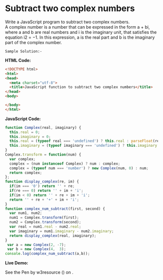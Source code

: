 # Subtract two complex numbers

Write a JavaScript program to subtract two complex numbers.  
A complex number is a number that can be expressed in the form a + bi, where a and b are real numbers and i is the imaginary unit, that satisfies the equation i2 = −1. In this expression, a is the real part and b is the imaginary part of the complex number.

```
Sample Solution:-
```

**HTML Code:**

```html
<!DOCTYPE html>
<html>
<head>
  <meta charset="utf-8">
  <title>JavaScript function to subtract two complex numbers</title>
</head>
<body>

</body>
</html>

```

**JavaScript Code:**

```js
function Complex(real, imaginary) {
  this.real = 0;
  this.imaginary = 0;
  this.real = (typeof real === 'undefined') ? this.real : parseFloat(real);
  this.imaginary = (typeof imaginary === 'undefined') ? this.imaginary : parseFloat(imaginary);
}
Complex.transform = function(num) {
  var complex;
  complex = (num instanceof Complex) ? num : complex;
  complex = (typeof num === 'number') ? new Complex(num, 0) : num;
  return complex;
};
function display_complex(re, im) {
  if(im === '0') return '' + re;
  if(re === 0) return '' + im + 'i';
  if(im < 0) return '' + re + im + 'i';
  return '' + re + '+' + im + 'i';
}
function complex_num_subtract(first, second) {
  var num1, num2;
  num1 = Complex.transform(first);
  num2 = Complex.transform(second);
  var real = num1.real - num2.real;
  var imaginary = num1.imaginary - num2.imaginary;
  return display_complex(real, imaginary);   
}
 var a = new Complex(2, -7);
 var b = new Complex(4,  3);
console.log(complex_num_subtract(a,b));

```

**Live Demo:**

<section class="expand-codepen"><p data-height="380" data-theme-id="0" data-slug-hash="jGLepN" data-default-tab="js,result" data-user="w3resource" data-embed-version="2" data-pen-title="JavaScript - common-editor-exercises" data-editable="true" class="codepen">See the Pen by w3resource () on .</p><codepen></codepen></section>
